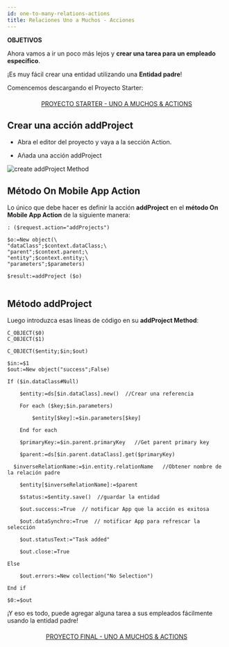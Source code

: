 ```yaml
---
id: one-to-many-relations-actions
title: Relaciones Uno a Muchos - Acciones
---
```


<div markdown="1" class = "objectives">

**OBJETIVOS**

Ahora vamos a ir un poco más lejos y **crear una tarea para un empleado específico**.

</div>

¡Es muy fácil crear una entidad utilizando una **Entidad padre**!

Comencemos descargando el Proyecto Starter:

<div style="text-align: center; margin-top: 20px; margin-bottom: 20px">
  <p spaces-before="0">
    <a class="button"
href="https://github.com/4d-for-ios/tutorial-RelationsActions/archive/6c649733f5efd3c799e4e04c05a85e17eeadf7f0.zip">PROYECTO STARTER - UNO A MUCHOS & ACTIONS</a>
  </p>
</div>

## Crear una acción addProject

* Abra el editor del proyecto y vaya a la sección Action.

* Añada una acción addProject

![create addProject Method](assets/en/relations/create-addProject-Method-4D-for-iOS-relation-parent-ID.png)


## Método On Mobile App Action

Lo único que debe hacer es definir la acción **addProject** en el **método On Mobile App Action** de la siguiente manera:

```4d
: ($request.action="addProjects")

$o:=New object(\
"dataClass";$context.dataClass;\
"parent";$context.parent;\
"entity";$context.entity;\
"parameters";$parameters)

$result:=addProject ($o)


```

## Método addProject


Luego introduzca esas líneas de código en su **addProject Method**:

```4d
C_OBJECT($0)
C_OBJECT($1)

C_OBJECT($entity;$in;$out)

$in:=$1
$out:=New object("success";False)

If ($in.dataClass#Null)

    $entity:=ds[$in.dataClass].new()  //Crear una referencia

    For each ($key;$in.parameters)

        $entity[$key]:=$in.parameters[$key]

    End for each 

    $primaryKey:=$in.parent.primaryKey   //Get parent primary key

    $parent:=ds[$in.parent.dataClass].get($primaryKey)

  $inverseRelationName:=$in.entity.relationName   //Obtener nombre de la relación padre

    $entity[$inverseRelationName]:=$parent

    $status:=$entity.save()  //guardar la entidad

    $out.success:=True  // notificar App que la acción es exitosa

    $out.dataSynchro:=True  // notificar App para refrescar la selección

    $out.statusText:="Task added"

    $out.close:=True

Else 

    $out.errors:=New collection("No Selection")

End if 

$0:=$out

```

¡Y eso es todo, puede agregar alguna tarea a sus empleados fácilmente usando la entidad padre!

<div style="text-align: center; margin-top: 20px; margin-bottom: 20px">
  <p spaces-before="0">
    <a class="button"
href="https://github.com/4d-for-ios/tutorial-RelationsActions/releases/latest/download/tutorial-RelationsActions.zip">PROYECTO FINAL - UNO A MUCHOS & ACTIONS</a>
  </p>
</div>
